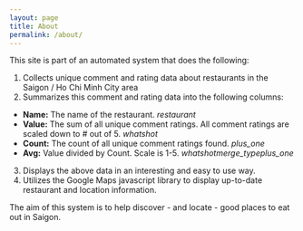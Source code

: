 ```yaml
---
layout: page
title: About
permalink: /about/
---
```


This site is part of an automated system that does the following:

1. Collects unique comment and rating data about restaurants in the Saigon / Ho Chi Minh City area
2. Summarizes this comment and rating data into the following columns:
  + **Name:** The name of the restaurant.   <i class="material-icons">restaurant</i> 
  + **Value:** The sum of all unique comment ratings.  All comment ratings are scaled down to # out of 5.   <i class="material-icons">whatshot</i> 
  + **Count:** The count of all unique comment ratings found.   <i class="material-icons">plus_one</i>
  + **Avg:** Value divided by Count.  Scale is 1-5.   <i class="material-icons">whatshot</i><i class="material-icons">merge_type</i><i class="material-icons">plus_one</i> 
3. Displays the above data in an interesting and easy to use way.
4. Utilizes the Google Maps javascript library to display up-to-date restaurant and location information.

The aim of this system is to help discover - and locate - good places to eat out in Saigon.
